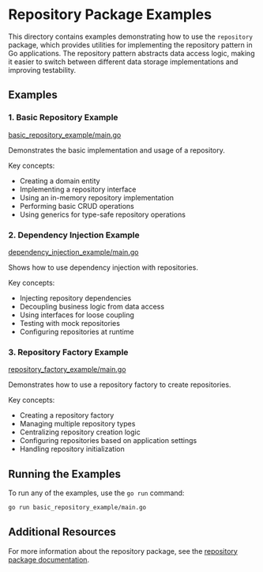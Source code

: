 # Repository Package Examples

This directory contains examples demonstrating how to use the `repository` package, which provides utilities for implementing the repository pattern in Go applications. The repository pattern abstracts data access logic, making it easier to switch between different data storage implementations and improving testability.

## Examples

### 1. Basic Repository Example

[basic_repository_example/main.go](basic_repository_example/main.go)

Demonstrates the basic implementation and usage of a repository.

Key concepts:
- Creating a domain entity
- Implementing a repository interface
- Using an in-memory repository implementation
- Performing basic CRUD operations
- Using generics for type-safe repository operations

### 2. Dependency Injection Example

[dependency_injection_example/main.go](dependency_injection_example/main.go)

Shows how to use dependency injection with repositories.

Key concepts:
- Injecting repository dependencies
- Decoupling business logic from data access
- Using interfaces for loose coupling
- Testing with mock repositories
- Configuring repositories at runtime

### 3. Repository Factory Example

[repository_factory_example/main.go](repository_factory_example/main.go)

Demonstrates how to use a repository factory to create repositories.

Key concepts:
- Creating a repository factory
- Managing multiple repository types
- Centralizing repository creation logic
- Configuring repositories based on application settings
- Handling repository initialization

## Running the Examples

To run any of the examples, use the `go run` command:

```bash
go run basic_repository_example/main.go
```

## Additional Resources

For more information about the repository package, see the [repository package documentation](../../repository/README.md).
